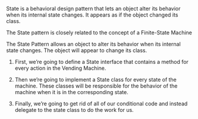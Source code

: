 State is a behavioral design pattern that lets an object alter its behavior when its internal state changes. It appears as if the object changed its class.

The State pattern is closely related to the concept of a Finite-State Machine 

The State Pattern allows an object to alter its behavior when its internal state changes. The object will appear to change its class.

1. First, we’re going to define a State interface that contains a method for every action in the Vending Machine.

2. Then we’re going to implement a State class for  every state of the machine. These classes will be  responsible for the behavior of the machine when it is in the corresponding state.

3. Finally, we’re going to get rid of all of our conditional code and instead delegate to the state class to do the work for us.